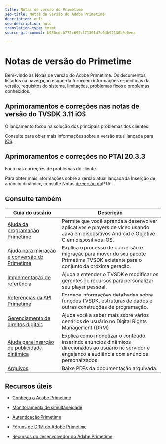 ```yaml
---
title: Notas de versão do Primetime
seo-title: Notas de versão do Adobe Primetime
description: nulo
seo-description: nulo
translation-type: tm+mt
source-git-commit: b986cdcb772c692cf71361d7c04b92130b3e0eea

---
```



# Notas de versão do Primetime

Bem-vindo às Notas de versão do Adobe Primetime. Os documentos listados na navegação esquerda fornecem informações específicas da versão, requisitos do sistema, limitações, problemas fixos e problemas conhecidos.

<!-- ## Fixes in TVSDK 3.11 Android
The release enhanced support for Widevine DRM and resolved top customer issues.
Check out for more information about the current released version for [Android](../release-notes/tvsdk-3x-android.md). -->

## Aprimoramentos e correções nas notas de versão do TVSDK 3.11 iOS

O lançamento focou na solução dos principais problemas dos clientes.

Consulte para obter mais informações sobre a versão atual lançada para [iOS](../release-notes/tvsdk-3x-ios.md).

## Aprimoramentos e correções no PTAI 20.3.3

Foco nas correções de problemas do cliente.

Para obter mais informações sobre a versão atual lançada da Inserção de anúncio dinâmico, consulte Notas [de versão do](ptai-19x-release-notes.md)PTAI.

## Consulte também

| Guia do usuário | Descrição |
|--- |--- |
| [Ajuda da programação Primetime](/help/programming/home.md) | Permite que você aprenda a desenvolver aplicativos e players de vídeo usando Java em dispositivos Android e Objetive-C em dispositivos iOS. |
| [Ajuda para migração e conversão do Primetime](/help/migration-guides/home.md) | Explica o processo de conversão e migração para mover do seu pacote Primetime TVSDK existente para o conjunto da próxima geração. |
| [Implementação de referência](/help/android-reference-implementation/home.md) | Ajuda a entender o TVSDK e modificar os gerentes de recursos para personalizar seu player pessoal. |
| [Referências da API Primetime](/help/reference/api-references.md) | Fornece informações detalhadas sobre funções TVSDK, estruturas de dados e outras construções de programação. |
| [Gerenciamento de direitos digitais](/help/digital-rights-management/home.md) | Ajuda você a saber mais sobre vários cenários de usuário no Digital Rights Management (DRM) |
| [Ajuda para inserção de publicidade dinâmica](/help/dynamic-ad-insertion/home.md) | Explica como monetizar o conteúdo inserindo anúncios dinâmicos direcionados ao usuário no servidor e engajando a audiência com anúncios personalizados. |
| [Arquivos](https://helpx.adobe.com/primetime/archives.html) | Baixe PDFs da documentação arquivada. |

## Recursos úteis

* [Conheça o Adobe Primetime](https://www.adobe.com/in/marketing/primetime.html)

* [Monitoramento de simultaneidade](https://tve.helpdocsonline.com/concurrency-monitoring-introduction)

* [Autenticação Primetime](https://tve.helpdocsonline.com/home)

* [Fóruns de DRM do Adobe Primetime](https://forums.adobe.com/community/adobe_access)

* [Recursos do desenvolvedor do Adobe Primetime](https://www.adobe.com/devnet/primetime.html)
